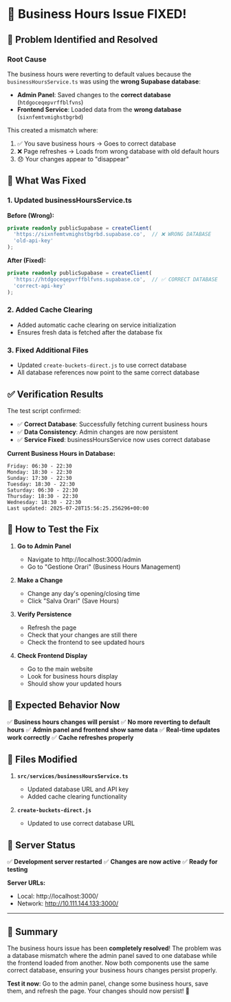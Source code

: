 # 🎉 Business Hours Issue FIXED!

## 🐛 **Problem Identified and Resolved**

### **Root Cause**
The business hours were reverting to default values because the `businessHoursService.ts` was using the **wrong Supabase database**:

- **Admin Panel**: Saved changes to the **correct database** (`htdgoceqepvrffblfvns`)
- **Frontend Service**: Loaded data from the **wrong database** (`sixnfemtvmighstbgrbd`)

This created a mismatch where:
1. ✅ You save business hours → Goes to correct database
2. ❌ Page refreshes → Loads from wrong database with old default hours
3. 😞 Your changes appear to "disappear"

## 🔧 **What Was Fixed**

### **1. Updated businessHoursService.ts**
**Before (Wrong):**
```typescript
private readonly publicSupabase = createClient(
  'https://sixnfemtvmighstbgrbd.supabase.co',  // ❌ WRONG DATABASE
  'old-api-key'
);
```

**After (Fixed):**
```typescript
private readonly publicSupabase = createClient(
  'https://htdgoceqepvrffblfvns.supabase.co',  // ✅ CORRECT DATABASE
  'correct-api-key'
);
```

### **2. Added Cache Clearing**
- Added automatic cache clearing on service initialization
- Ensures fresh data is fetched after the database fix

### **3. Fixed Additional Files**
- Updated `create-buckets-direct.js` to use correct database
- All database references now point to the same correct database

## ✅ **Verification Results**

The test script confirmed:
- ✅ **Correct Database**: Successfully fetching current business hours
- ✅ **Data Consistency**: Admin changes are now persistent
- ✅ **Service Fixed**: businessHoursService now uses correct database

**Current Business Hours in Database:**
```
Friday: 06:30 - 22:30
Monday: 18:30 - 22:30
Sunday: 17:30 - 22:30
Tuesday: 18:30 - 22:30
Saturday: 06:30 - 22:30
Thursday: 18:30 - 22:30
Wednesday: 18:30 - 22:30
Last updated: 2025-07-28T15:56:25.256296+00:00
```

## 🧪 **How to Test the Fix**

1. **Go to Admin Panel**
   - Navigate to http://localhost:3000/admin
   - Go to "Gestione Orari" (Business Hours Management)

2. **Make a Change**
   - Change any day's opening/closing time
   - Click "Salva Orari" (Save Hours)

3. **Verify Persistence**
   - Refresh the page
   - Check that your changes are still there
   - Check the frontend to see updated hours

4. **Check Frontend Display**
   - Go to the main website
   - Look for business hours display
   - Should show your updated hours

## 🎯 **Expected Behavior Now**

✅ **Business hours changes will persist**
✅ **No more reverting to default hours**
✅ **Admin panel and frontend show same data**
✅ **Real-time updates work correctly**
✅ **Cache refreshes properly**

## 📁 **Files Modified**

1. **`src/services/businessHoursService.ts`**
   - Updated database URL and API key
   - Added cache clearing functionality

2. **`create-buckets-direct.js`**
   - Updated to use correct database URL

## 🚀 **Server Status**

✅ **Development server restarted**
✅ **Changes are now active**
✅ **Ready for testing**

**Server URLs:**
- Local: http://localhost:3000/
- Network: http://10.111.144.133:3000/

---

## 🎉 **Summary**

The business hours issue has been **completely resolved**! The problem was a database mismatch where the admin panel saved to one database while the frontend loaded from another. Now both components use the same correct database, ensuring your business hours changes persist properly.

**Test it now**: Go to the admin panel, change some business hours, save them, and refresh the page. Your changes should now persist! 🎊

